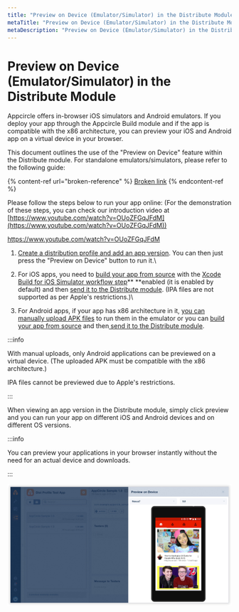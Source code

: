 ```yaml
---
title: "Preview on Device (Emulator/Simulator) in the Distribute Module"
metaTitle: "Preview on Device (Emulator/Simulator) in the Distribute Module"
metaDescription: "Preview on Device (Emulator/Simulator) in the Distribute Module"
---
```

# Preview on Device (Emulator/Simulator) in the Distribute Module

Appcircle offers in-browser iOS simulators and Android emulators. If you deploy your app through the Appcircle Build module and if the app is compatible with the x86 architecture, you can preview your iOS and Android app on a virtual device in your browser.

This document outlines the use of the "Preview on Device" feature within the Distribute module. For standalone emulators/simulators, please refer to the following guide:

{% content-ref url="broken-reference" %}
[Broken link](broken-reference)
{% endcontent-ref %}



Please follow the steps below to run your app online: (For the demonstration of these steps, you can check our introduction video at [https://www.youtube.com/watch?v=OUoZFGqJFdM](https://www.youtube.com/watch?v=OUoZFGqJFdM))

https://www.youtube.com/watch?v=OUoZFGqJFdM

1. [Create a distribution profile and add an app version](create-or-select-a-distribution-profile.md). You can then just press the "Preview on Device" button to run it.\

2. For iOS apps, you need to [build your app from source](../build/adding-a-build-profile/) with the [Xcode Build for iOS Simulator workflow step](../workflows/ios-specific-workflow-steps.md#xcodebuild-for-ios-simulator)** **enabled (it is enabled by default) and then [send it to the Distribute module](../build/after-a-build.md). (IPA files are not supported as per Apple's restrictions.)\

3. For Android apps, if your app has x86 architecture in it, [you can manually upload APK files](create-or-select-a-distribution-profile.md#manually-upload-your-version) to run them in the emulator or you can [build your app from source](../build/adding-a-build-profile/) and then[ send it to the Distribute module](../build/after-a-build.md).

:::info


With manual uploads, only Android applications can be previewed on a virtual device. (The uploaded APK must be compatible with the x86 architecture.)

IPA files cannot be previewed due to Apple's restrictions.

:::

When viewing an app version in the Distribute module, simply click preview and you can run your app on different iOS and Android devices and on different OS versions.

:::info


You can preview your applications in your browser instantly without the need for an actual device and downloads.

:::

![](../assets/06-06a-PreviewOnDevice.jpg)
